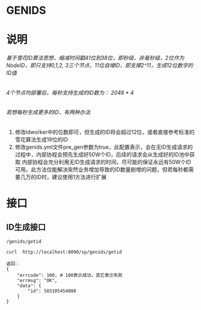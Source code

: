 # GENIDS

# 说明

###### 基于雪花ID算法思想，缩减时间戳41位到38位，即秒级，非毫秒级，2位作为NodeID，即只支持0,1,2, 3三个节点，11位自增ID，即支撑2^11，生成12位数字的ID值

###### 4个节点均部署后，每秒支持生成的ID数为： 2048 * 4 

###### 若想每秒生成更多的ID，有两种办法
1. 修改idworker中的位数即可，但生成的ID将会超过12位，或者直接参考标准的雪花算法生成19位的ID
2. 修改genids.yml文件pre_gen参数为true，此配置表示，会在无ID生成请求的过程中，内部协程会预先生成好50W个ID，后续的请求会从生成好的ID池中获取
   内部协程会充分利用无ID生成请求的时间，尽可能的保证永远有50W个ID可用。此方法仅能解决突然业务增加导致的ID数量剧增的问题，但若每秒都需要几万的ID时，建议使用1方法进行扩展

# 接口

## ID生成接口

```shell
/genids/getid

curl  http://localhost:8090/sp/genids/getid

返回：
{
    "errcode": 100, # 100表示成功，其它表示失败
    "errmsg": "OK",
    "data": {
        "id": 503105454080
    }
}
```

